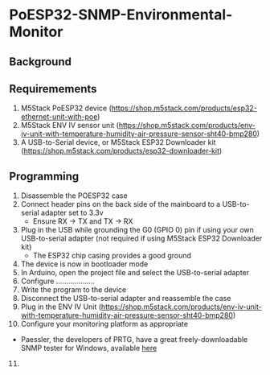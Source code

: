 # PoESP32-SNMP-Environmental-Monitor

## Background


## Requiremements
1. M5Stack PoESP32 device (https://shop.m5stack.com/products/esp32-ethernet-unit-with-poe)
2. M5Stack ENV IV sensor unit (https://shop.m5stack.com/products/env-iv-unit-with-temperature-humidity-air-pressure-sensor-sht40-bmp280)
3. A USB-to-Serial device, or M5Stack ESP32 Downloader kit (https://shop.m5stack.com/products/esp32-downloader-kit)

## Programming
1. Disassemble the POESP32 case
2. Connect header pins on the back side of the mainboard to a USB-to-serial adapter set to 3.3v
   - Ensure RX -> TX and TX -> RX
3. Plug in the USB while grounding the G0 (GPIO 0) pin if using your own USB-to-serial adapter (not required if using M5Stack ESP32 Downloader kit)
   - The ESP32 chip casing provides a good ground
4. The device is now in bootloader mode
5. In Arduino, open the project file and select the USB-to-serial adapter
6. Configure ...................
7. Write the program to the device
8. Disconnect the USB-to-serial adapter and reassemble the case
9. Plug in the ENV IV Unit (https://shop.m5stack.com/products/env-iv-unit-with-temperature-humidity-air-pressure-sensor-sht40-bmp280)
10. Configure your monitoring platform as appropriate
   - Paessler, the developers of PRTG, have a great freely-downloadable SNMP tester for Windows, available [here](https://www.paessler.com/tools/snmptester)
11. 
